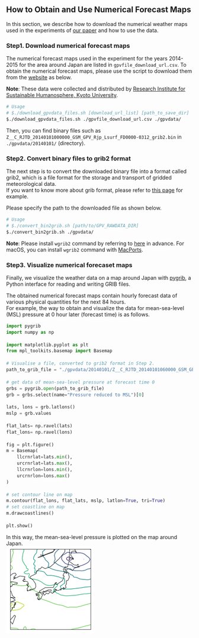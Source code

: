 ## How to Obtain and Use Numerical Forecast Maps

In this section, we describe how to download the numerical weather maps used in the experiments of [our paper](https://aclanthology.org/2021.eacl-main.125.pdf) and how to use the data.

### Step1. Download numerical forecast maps

The numerical forecast maps used in the experiment for the years 2014-2015 for the area around Japan are listed in `gpvfile_download_url.csv`.
To obtain the numerical forecast maps, please use the script to download them from the [website](http://database.rish.kyoto-u.ac.jp/arch/jmadata/data/gpv/original/) as below.

**Note**: These data were collected and distributed by [Research Institute for Sustainable Humanosphere, Kyoto University](http://database.rish.kyoto-u.ac.jp/index-e.html). 

```sh
# Usage
# $./download_gpvdata_files.sh [download_url_list] [path_to_save_dir]
$./download_gpvdata_files.sh ./gpvfile_download_url.csv ./gpvdata/
```

Then, you can find binary files such as `Z__C_RJTD_20140101000000_GSM_GPV_Rjp_Lsurf_FD0000-0312_grib2.bin` in `./gpvdata/20140101/` (directory).


### Step2. Convert binary files to grib2 format

The next step is to convert the downloaded binary file into a format called grib2, which is a file format for the storage and transport of gridded meteorological data.  
If you want to know more about grib format, please refer to [this page](https://eccc-msc.github.io/open-data/msc-data/readme_grib_en/) for example.  

Please specify the path to the downloaded file as shown below.  

```sh
# Usage
# $./convert_bin2grib.sh [path/to/GPV_RAWDATA_DIR]
$./convert_bin2grib.sh ./gpvdata/
```

**Note**: Please install `wgrib2` command  by referring to [here](https://www.cpc.ncep.noaa.gov/products/wesley/wgrib2/) in advance.
For macOS, you can install `wgrib2` command with [MacPorts](https://ports.macports.org/port/wgrib2/).


### Step3. Visualize numerical forecaset maps

Finally, we visualize the weather data on a map around Japan with [pygrib](https://github.com/jswhit/pygrib), a Python interface for reading and writing GRIB files.


The obtained numerical forecast maps contain hourly forecast data of various physical quantities for the next 84 hours.  
For example, the way to obtain and visualize the data for mean-sea-level (MSL) pressure at 0 hour later (forecast time) is as follows.  

```py
import pygrib
import numpy as np

import matplotlib.pyplot as plt
from mpl_toolkits.basemap import Basemap

# Visualise a file, converted to grib2 format in Step 2.
path_to_grib_file = "./gpvdata/20140101/Z__C_RJTD_20140101060000_GSM_GPV_Rjp_Lsurf_FD0000-0312_grib2.bin.grib2"

# get data of mean-sea-level pressure at forecast time 0
grbs = pygrib.open(path_to_grib_file)
grb = grbs.select(name="Pressure reduced to MSL")[0]

lats, lons = grb.latlons()
mslp = grb.values

flat_lats= np.ravel(lats)
flat_lons= np.ravel(lons)

fig = plt.figure()
m = Basemap(
    llcrnrlat=lats.min(), 
    urcrnrlat=lats.max(), 
    llcrnrlon=lons.min(), 
    urcrnrlon=lons.max()
)

# set contour line on map
m.contour(flat_lons, flat_lats, mslp, latlon=True, tri=True)
# set coastline on map
m.drawcoastlines() 

plt.show()
```

In this way, the mean-sea-level pressure is plotted on the map around Japan.  
![GPVデータの可視化](./img/gpv_sample.png)
